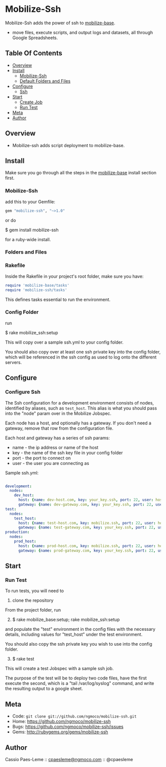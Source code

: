 Mobilize-Ssh
============

Mobilize-Ssh adds the power of ssh to [mobilize-base][mobilize-base].
* move files, execute scripts, and output logs and datasets, all through
Google Spreadsheets.

Table Of Contents
-----------------
* [Overview](#section_Overview)
* [Install](#section_Install)
  * [Mobilize-Ssh](#section_Install_Mobilize-Ssh)
  * [Default Folders and Files](#section_Install_Folders_and_Files)
* [Configure](#section_Configure)
  * [Ssh](#section_Configure_Ssh)
* [Start](#section_Start)
  * [Create Job](#section_Start_Create_Job)
  * [Run Test](#section_Start_Run_Test)
* [Meta](#section_Meta)
* [Author](#section_Author)

<a name='section_Overview'></a>
Overview
-----------

* Mobilize-ssh adds script deployment to mobilize-base.

<a name='section_Install'></a>
Install
------------

Make sure you go through all the steps in the [mobilize-base][mobilize-base]
install section first.

<a name='section_Install_Mobilize-Ssh'></a>
### Mobilize-Ssh

add this to your Gemfile:

``` ruby
gem "mobilize-ssh", "~>1.0"
```

or do

  $ gem install mobilize-ssh

for a ruby-wide install.

<a name='section_Install_Folders_and_Files'></a>
### Folders and Files

### Rakefile

Inside the Rakefile in your project's root folder, make sure you have:

``` ruby
require 'mobilize-base/tasks'
require 'mobilize-ssh/tasks'
```

This defines tasks essential to run the environment.

### Config Folder

run 

  $ rake mobilize_ssh:setup

This will copy over a sample ssh.yml to your config folder.

You should also copy over at least one ssh private key into the config
folder, which will be referenced in the ssh config as used to log onto
the different servers.

<a name='section_Configure'></a>
Configure
------------

<a name='section_Configure_Ssh'></a>
### Configure Ssh

The Ssh configuration for a development environment consists of nodes,
identified by aliases, such as `test_host`. This alias is what you should
pass into the "node" param over in the Mobilize Jobspec.

Each node has a host, and optionally has a gateway. If you don't need a
gateway, remove that row from the configuration file.

Each host and gateway has a series of ssh params:
* name - the ip address or name of the host
* key - the name of the ssh key file in your config folder
* port - the port to connect on
* user - the user you are connecting as

Sample ssh.yml:

``` yml

development:
  nodes:
    dev_host:
      host: {name: dev-host.com, key: your_key.ssh, port: 22, user: host_user}
      gateway: {name: dev-gateway.com, key: your_key.ssh, port: 22, user: gateway_user}
test:
  nodes:
    test_host:
      host: {name: test-host.com, key: mobilize.ssh, port: 22, user: host_user}
      gateway: {name: test-gateway.com, key: your_key.ssh, port: 22, user: gateway_user}
production:
  nodes:
    prod_host:
      host: {name: prod-host.com, key: mobilize.ssh, port: 22, user: host_user}
      gateway: {name: prod-gateway.com, key: your_key.ssh, port: 22, user: gateway_user}

```

<a name='section_Start'></a>
Start
-----

<a name='section_Start_Run_Test'></a>
### Run Test

To run tests, you will need to 

1) clone the repository 

From the project folder, run

2) $ rake mobilize_base:setup; rake mobilize_ssh:setup

and populate the "test" environment in the config files with the
necessary details, including values for "test_host" under the test
environment.

You should also copy the ssh private key you wish to use into the config folder.

3) $ rake test

This will create a test Jobspec with a sample ssh job.

The purpose of the test will be to deploy two code files, have the first
execute the second, which is a "tail /var/log/syslog" command, and write the resulting output to a google sheet.

<a name='section_Meta'></a>
Meta
----

* Code: `git clone git://github.com/ngmoco/mobilize-ssh.git`
* Home: <https://github.com/ngmoco/mobilize-ssh>
* Bugs: <https://github.com/ngmoco/mobilize-ssh/issues>
* Gems: <http://rubygems.org/gems/mobilize-ssh>

<a name='section_Author'></a>
Author
------

Cassio Paes-Leme :: cpaesleme@ngmoco.com :: @cpaesleme

[mobilize-base]: https://github.com/ngmoco/mobilize-base

